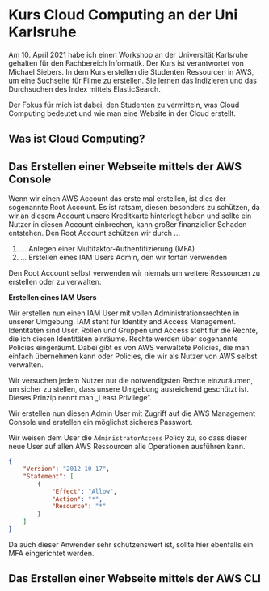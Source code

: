 # Kurs Cloud Computing an der Uni Karlsruhe

Am 10. April 2021 habe ich einen Workshop an der Universität Karlsruhe gehalten für den Fachbereich Informatik. Der Kurs ist verantwortet von Michael Siebers. In dem Kurs erstellen die Studenten Ressourcen in AWS, um eine Suchseite für Filme zu erstellen. Sie lernen das Indizieren und das Durchsuchen des Index mittels ElasticSearch.

Der Fokus für mich ist dabei, den Studenten zu vermitteln, was Cloud Computing bedeutet und wie man eine Website in der Cloud erstellt.

## Was ist Cloud Computing?



## Das Erstellen einer Webseite mittels der AWS Console

Wenn wir einen AWS Account das erste mal erstellen, ist dies der sogenannte Root Account. Es ist ratsam, diesen besonders zu schützen, da wir an diesem Account unsere Kreditkarte hinterlegt haben und sollte ein Nutzer in diesen Account einbrechen, kann großer finanzieller Schaden entstehen. Den Root Account schützen wir durch ...

1. ... Anlegen einer Multifaktor-Authentifizierung (MFA)
2. ... Erstellen eines IAM Users Admin, den wir fortan verwenden

Den Root Account selbst verwenden wir niemals um weitere Ressourcen zu erstellen oder zu verwalten.

**Erstellen eines IAM Users**

Wir erstellen nun einen IAM User mit vollen Administrationsrechten in unserer Umgebung. IAM steht für Identity and Access Management. Identitäten sind User, Rollen und Gruppen und Access steht für die Rechte, die ich diesen Identitäten einräume. Rechte werden über sogenannte Policies eingeräumt. Dabei gibt es von AWS verwaltete Policies, die man einfach übernehmen kann oder Policies, die wir als Nutzer von AWS selbst verwalten.

Wir versuchen jedem Nutzer nur die notwendigsten Rechte einzuräumen, um sicher zu stellen, dass unsere Umgebung ausreichend geschützt ist. Dieses Prinzip nennt man „Least Privilege“.

Wir erstellen nun diesen Admin User mit Zugriff auf die AWS Management Console und erstellen ein möglichst sicheres Passwort.

Wir weisen dem User die `AdministratorAccess` Policy zu, so dass dieser neue User auf allen AWS Ressourcen alle Operationen ausführen kann.

```json
{
    "Version": "2012-10-17",
    "Statement": [
        {
            "Effect": "Allow",
            "Action": "*",
            "Resource": "*"
        }
    ]
}
```

Da auch dieser Anwender sehr schützenswert ist, sollte hier ebenfalls ein MFA eingerichtet werden.




## Das Erstellen einer Webseite mittels der AWS CLI



